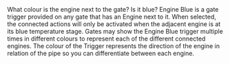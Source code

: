 <lore>
What colour is the engine next to the gate? Is it blue?
</lore>
<no_lore>
Engine Blue is a gate trigger provided on any gate that has an Engine next to it.
</no_lore>

<chapter name="Requirements"/>
When selected, the connected actions will only be activated when the adjacent engine is at its blue temperature stage.

<chapter name="Trigger directions"/>
Gates may show the Engine Blue trigger multiple times in different colours to represent each of the different connected engines.
The colour of the Trigger represents the direction of the engine in relation of the pipe so you can differentiate between each engine.